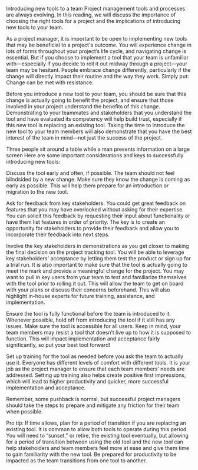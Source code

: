 Introducing new tools to a team Project management tools and processes are
always evolving. In this reading, we will discuss the importance of choosing the
right tools for a project and the implications of introducing new tools to your
team. 

As a project manager, it is important to be open to implementing new tools that
may be beneficial to a project's outcome. You will experience change in lots of
forms throughout your project’s life cycle, and navigating change is essential.
But if you choose to implement a tool that your team is unfamiliar
with—especially if you decide to roll it out midway through a project—your team
may be hesitant. People embrace change differently, particularly if the change
will directly impact their routine and the way they work. Simply put: Change can
be met with resistance.

Before you introduce a new tool to your team, you should be sure that this
change is actually going to benefit the project, and ensure that those involved
in your project understand the benefits of this change. Demonstrating to your
teammates and stakeholders that you understand the tool and have evaluated its
competency will help build trust, especially if this new tool is replacing an
existing tool. Taking the time to introduce the new tool to your team members
will also demonstrate that you have the best interest of the team in mind—not
just the success of the project. 

Three people sit around a table while a man presents information on a large
screen Here are some important considerations and keys to successfully
introducing new tools:

Discuss the tool early and often, if possible. The team should not feel
blindsided by a new change. Make sure they know the change is coming as early as
possible. This will help them prepare for an introduction or migration to the
new tool.

Ask for feedback from key stakeholders. You could get great feedback on features
that you may have overlooked without asking for their expertise. You can solicit
this feedback by requesting their input about functionality or have them list
features in order of priority. The key is to create an opportunity for
stakeholders to provide their feedback and allow you to incorporate their
feedback into next steps.

Involve the key stakeholders in demonstrations as you get closer to making the
final decision on the project tracking tool. You will be able to leverage key
stakeholders' acceptance by letting them test the product or sign up for a trial
run. It is also important to make sure that the tool is actually going to meet
the mark and provide a meaningful change for the project. You may want to pull
in key users from your team to test and familiarize themselves with the tool
prior to rolling it out. This will allow the team to get on board with your
plans or discuss their concerns beforehand. This will also highlight in-house
experts for future training, assistance, and implementation.

Ensure the tool is fully functional before the team is introduced to it.
Whenever possible, hold off from introducing the tool if it still has any
issues. Make sure the tool is accessible for all users. Keep in mind, your team
members may resist a tool that doesn’t live up to how it is supposed to
function. This will impact implementation and acceptance fairly significantly,
so put your best tool forward!

Set up training for the tool as needed before you ask the team to actually use
it. Everyone has different levels of comfort with different tools. It is your
job as the project manager to ensure that each team members’ needs are
addressed. Setting up training also helps create positive first impressions,
which will lead to higher productivity and quicker, more successful
implementation and acceptance.

Remember, some pushback is normal, but successful project managers should take
the steps to prepare and mitigate any friction for their team when possible. 

Pro tip: If time allows, plan for a period of transition if you are replacing an
existing tool. It is common to allow both tools to operate during this period.
You will need to “sunset,” or retire, the existing tool eventually, but allowing
for a period of transition between using the old tool and the new tool can help
stakeholders and team members feel more at ease and give them time to gain
familiarity with the new tool. Be prepared for productivity to be impacted as
the team transitions from one tool to another.
